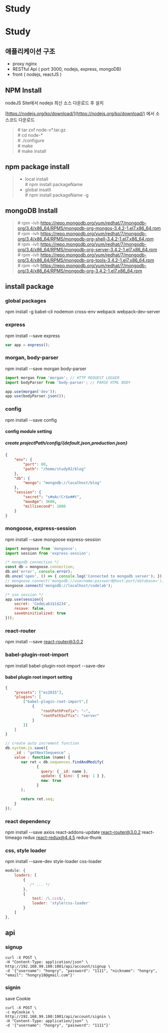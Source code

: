 # Study
# Study

## 애플리케이션 구조

* proxy nginx
* RESTful Api ( port 3000, nodejs, express, mongoDB)
* front ( nodejs, reactJS )

## NPM Install

nodeJS Site에서 nodejs 최신 소스 다운로드 후 설치

[https://nodejs.org/ko/download/](https://nodejs.org/ko/download/) 에서 소스코드 다운로드

>  \# tar zxf node-v*.tar.gz<br>
 \# cd node-*<br>
 \# ./configure<br>
 \# make<br>
 \# make install<br>


## npm package install
> * local install<br>
 \# npm install packageName<br>
> * global insatll<br>
 \# npm install packageName -g

## mongoDB Install
> \# rpm -ivh https://repo.mongodb.org/yum/redhat/7/mongodb-org/3.4/x86_64/RPMS/mongodb-org-mongos-3.4.2-1.el7.x86_64.rpm<br>
\# rpm -ivh https://repo.mongodb.org/yum/redhat/7/mongodb-org/3.4/x86_64/RPMS/mongodb-org-shell-3.4.2-1.el7.x86_64.rpm<br>
\# rpm -ivh https://repo.mongodb.org/yum/redhat/7/mongodb-org/3.4/x86_64/RPMS/mongodb-org-server-3.4.2-1.el7.x86_64.rpm<br>
\# rpm -ivh https://repo.mongodb.org/yum/redhat/7/mongodb-org/3.4/x86_64/RPMS/mongodb-org-tools-3.4.2-1.el7.x86_64.rpm<br>
\# rpm -ivh https://repo.mongodb.org/yum/redhat/7/mongodb-org/3.4/x86_64/RPMS/mongodb-org-3.4.2-1.el7.x86_64.rpm<br>

## install package

### global packages
npm install -g babel-cli nodemon cross-env webpack webpack-dev-server

### express
npm install --save express<br>
```javascript
var app = express();
```

### morgan, body-parser
npm install --save morgan body-parser<br>
```javascript
import morgan from 'morgan'; // HTTP REQUEST LOGGER
import bodyParser from 'body-parser'; // PARSE HTML BODY

app.use(morgan('dev'));
app.use(bodyParser.json());
```

### config
npm install --save config<br>
#### config module setting
##### create projectPath/config/{default.json,production.json}
```json
{
    "env": {
        "port": 80,
        "path": "/home/study02/blog"
    },      
    "db": {
        "mongo": "mongodb://localhost/blog"
    },      
    "session": {
        "secret": "s#eAc!Cr$e##t",
        "maxAge": 3600,
        "millisecond": 1000
    }   
}
```

### mongoose, express-session
npm install --save mongoose express-session<br>
```javascript
import mongoose from 'mongoose';
import session from 'express-session';

/* mongodb connection */
const db = mongoose.connection;
db.on('error', console.error);
db.once('open', () => { console.log('Connected to mongodb server'); });
// mongoose.connect('mongodb://username:password@host:port/database=');
mongoose.connect('mongodb://localhost/codelab');

/* use session */
app.use(session({
    secret: 'CodeLab1$1$234',
    resave: false,
    saveUninitialized: true
}));
```

### react-router
npm install --save react-router@3.0.2<br>

### babel-plugin-root-import
npm install babel-plugin-root-import --save-dev<br>

#### babel plugin root import setting
```json
{
    "presets": ["es2015"],
    "plugins": [
        ["babel-plugin-root-import",[
            {
                "rootPathPrefix": "~",
                "rootPathSuffix": "server"
            }
        ]]
    ]
}
```

```javascript
// create auto increment function
db.system.js.save({
    _id : "getNextSequence" ,
    value : function (name) {
       var ret = db.sequences.findAndModify(
              {
                query: { _id: name },
                update: { $inc: { seq: 1 } },
                new: true
              }
       );

       return ret.seq;
    }
});
```

### react dependency
npm install --save axios react-addons-update react-router@3.0.2 react-timeago redux react-redux@4.4.5 redux-thunk<br>

### css, style loader
npm install --save-dev style-loader css-loader

```javascript
module: {
    loaders: [
        {
           /* ... */
        },
        {
            test: /\.css$/,
            loader: 'style!css-loader'
        }
    ]
},
```


## api

### signup
```shell
curl -X POST \
-H "Content-Type: application/json" \
http://192.168.99.100:1001/api/account/signup \
-d '{"username": "hongry", "password": "1111", "nickname": "hongry", "email": "hongry18@gmail.com"}'
```

### signin
save Cookie
```shell
curl -X POST \
-c myCookie \
http://192.168.99.100:1001/api/account/signin \
-H "Content-Type: application/json" \
-d '{"username": "hongry", "password": "1111"}'
```
